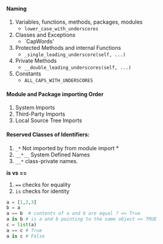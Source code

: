 #### Naming
1. Variables, functions, methods, packages, modules
    - `lower_case_with_underscores`
2. Classes and Exceptions
    - `CapWords'
3. Protected Methods and internal Functions
    - `_single_leading_underscore(self, ...)`
4. Private Methods
    - `__double_leading_underscores(self, ...)`
5. Constants
    - `ALL_CAPS_WITH_UNDERSCORES`


#### Module and Package importing Order
1. System Imports
2. Third-Party Imports
3. Local Source Tree Imports


#### Reserved Classes of Identifiers:
1. `_*`
Not imported by from module import *
2. `__*__`
System Defined Names
3. `__*`
class-private names.

**is vs ==**
1. `==` checks for equality
2. `is` checks for identity
```python
a = [1,2,3]
b = a
a == b  # contents of a and b are equal ? => True
a is b # is a and b pointing to the same object => TRUE
c = list(a)
a == c # True
a is c # False
```